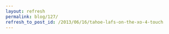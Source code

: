 ```yaml
---
layout: refresh
permalink: blog/127/
refresh_to_post_id: /2013/06/16/tahoe-lafs-on-the-xo-4-touch
---
```

